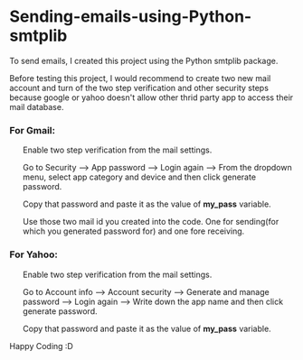 # Sending-emails-using-Python-smtplib
To send emails, I created this project using the Python smtplib package.

Before testing this project, I would recommend to create two new mail account and turn of the two step verification and other security steps because google or yahoo doesn't allow other thrid party app to access their mail database.

### For Gmail:
<ol> Enable two step verification from the mail settings. </ol>
<ol> Go to Security --> App password --> Login again --> From the dropdown menu, select app category and device and then click generate password. </ol>
<ol> Copy that password and paste it as the value of <b>my_pass</b> variable.</ol>
<ol> Use those two mail id you created into the code. One for sending(for which you generated password for) and one fore receiving. </ol>

### For Yahoo:
<ol> Enable two step verification from the mail settings. </ol>
<ol> Go to Account info --> Account security --> Generate and manage password --> Login again --> Write down the app name and then click generate password. </ol>
<ol> Copy that password and paste it as the value of <b>my_pass</b> variable.</ol>

Happy Coding :D
